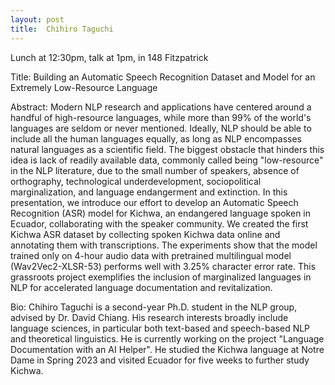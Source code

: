 ```yaml
---
layout: post
title:  Chihiro Taguchi
---
```


Lunch at 12:30pm, talk at 1pm, in 148 Fitzpatrick

Title: Building an Automatic Speech Recognition Dataset and Model for an Extremely Low-Resource Language

Abstract: Modern NLP research and applications have centered around a handful of high-resource languages, while more than 99% of the world's languages are seldom or never mentioned. Ideally, NLP should be able to include all the human languages equally, as long as NLP encompasses natural languages as a scientific field. The biggest obstacle that hinders this idea is lack of readily available data, commonly called being "low-resource" in the NLP literature, due to the small number of speakers, absence of orthography, technological underdevelopment, sociopolitical marginalization, and language endangerment and extinction. In this presentation, we introduce our effort to develop an Automatic Speech Recognition (ASR) model for Kichwa, an endangered language spoken in Ecuador, collaborating with the speaker community. We created the first Kichwa ASR dataset by collecting spoken Kichwa data online and annotating them with transcriptions. The experiments show that the model trained only on 4-hour audio data with pretrained multilingual model (Wav2Vec2-XLSR-53) performs well with 3.25% character error rate. This grassroots project exemplifies the inclusion of marginalized languages in NLP for accelerated language documentation and revitalization.

Bio: Chihiro Taguchi is a second-year Ph.D. student in the NLP group, advised by Dr. David Chiang. His research interests broadly include language sciences, in particular both text-based and speech-based NLP and theoretical linguistics. He is currently working on the project "Language Documentation with an AI Helper". He studied the Kichwa language at Notre Dame in Spring 2023 and visited Ecuador for five weeks to further study Kichwa.